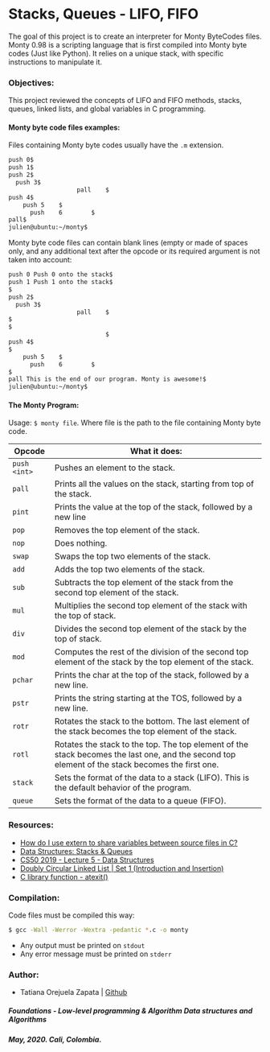 # Stacks, Queues - LIFO, FIFO

The goal of this project is to create an interpreter for Monty ByteCodes files. Monty 0.98 is a scripting language that is first compiled into Monty byte codes (Just like Python). It relies on a unique stack, with specific instructions to manipulate it.

### Objectives:

This project reviewed the concepts of LIFO and FIFO methods, stacks, queues, linked lists, and global variables in C programming.

#### Monty byte code files examples:

Files containing Monty byte codes usually have the `.m` extension.

```bash
push 0$
push 1$
push 2$
  push 3$
                   pall    $
push 4$
    push 5    $
      push    6        $
pall$
julien@ubuntu:~/monty$
```

Monty byte code files can contain blank lines (empty or made of spaces only, and any additional text after the opcode or its required argument is not taken into account:

```bash
push 0 Push 0 onto the stack$
push 1 Push 1 onto the stack$
$
push 2$
  push 3$
                   pall    $
$
$
                           $
push 4$
$
    push 5    $
      push    6        $
$
pall This is the end of our program. Monty is awesome!$
julien@ubuntu:~/monty$
```

#### The Monty Program:

Usage: `$ monty file`. Where file is the path to the file containing Monty byte code.

| Opcode       | What it does:                                                                                                                                   |
| ------------ | ----------------------------------------------------------------------------------------------------------------------------------------------- |
| `push <int>` | Pushes an element to the stack.                                                                                                                 |
| `pall`       | Prints all the values on the stack, starting from top of the stack.                                                                             |
| `pint`       | Prints the value at the top of the stack, followed by a new line                                                                                |
| `pop`        | Removes the top element of the stack.                                                                                                           |
| `nop`        | Does nothing.                                                                                                                                   |
| `swap`       | Swaps the top two elements of the stack.                                                                                                        |
| `add`        | Adds the top two elements of the stack.                                                                                                         |
| `sub`        | Subtracts the top element of the stack from the second top element of the stack.                                                                |
| `mul`        | Multiplies the second top element of the stack with the top of stack.                                                                           |
| `div`        | Divides the second top element of the stack by the top of stack.                                                                                |
| `mod`        | Computes the rest of the division of the second top element of the stack by the top element of the stack.                                       |
| `pchar`      | Prints the char at the top of the stack, followed by a new line.                                                                                |
| `pstr`       | Prints the string starting at the TOS, followed by a new line.                                                                                  |
| `rotr`       | Rotates the stack to the bottom. The last element of the stack becomes the top element of the stack.                                            |
| `rotl`       | Rotates the stack to the top. The top element of the stack becomes the last one, and the second top element of the stack becomes the first one. |
| `stack`      | Sets the format of the data to a stack (LIFO). This is the default behavior of the program.                                                     |
| `queue`      | Sets the format of the data to a queue (FIFO).                                                                                                  |

### Resources:

- [How do I use extern to share variables between source files in C?](https://stackoverflow.com/questions/1433204/how-do-i-use-extern-to-share-variables-between-source-files)
- [Data Structures: Stacks & Queues](https://medium.com/@hitherejoe/data-structures-stacks-queues-a3b3591c8cb0)
- [CS50 2019 - Lecture 5 - Data Structures](https://www.youtube.com/watch?v=4IrUAqYKjIA)
- [Doubly Circular Linked List | Set 1 (Introduction and Insertion)](https://www.geeksforgeeks.org/doubly-circular-linked-list-set-1-introduction-and-insertion/)
- [C library function - atexit()](https://www.tutorialspoint.com/c_standard_library/c_function_atexit.htm)

### Compilation:

Code files must be compiled this way:

```bash
$ gcc -Wall -Werror -Wextra -pedantic *.c -o monty
```

- Any output must be printed on `stdout`
- Any error message must be printed on `stderr`

### Author:

- Tatiana Orejuela Zapata | [Github](https://github.com/tatsOre)

##### Foundations - Low-level programming & Algorithm Data structures and Algorithms

##### May, 2020. Cali, Colombia.

